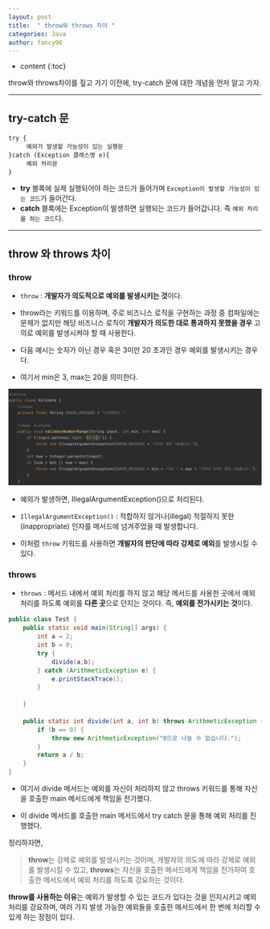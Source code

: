 ```yaml
---
layout: post
title:  " throw와 throws 차이 "
categories: Java
author: fancy96
---
```

* content
{:toc}

throw와 throws차이를 짚고 가기 이전에, try-catch 문에 대한 개념을 먼저 알고 가자.

---

## try-catch 문

``` markdown
try {
     예외가 발생할 가능성이 있는 실행문
}catch (Exception 클래스명 e){
     예외 처리문
}
```

- **try** 블록에 실제 실행되어야 하는 코드가 들어가며 `Exception이 발생할 가능성이 있는 코드`가 들어간다.
- **catch** 블록에는 Exception이 발생하면 실행되는 코드가 들어갑니다. 즉 `예외 처리를 하는 코드`다.

---

## throw 와 throws 차이

### throw

- `throw` : **개발자가 의도적으로 예외를 발생시키는 것**이다.

- throw라는 키워드를 이용하며, 주로 비즈니스 로직을 구현하는 과정 중 컴파일에는 문제가 없지만 해당 비즈니스 로직이 **개발자가 의도한 대로 통과하지 못했을 경우** 고의로 예외를 발생시켜야 할 때 사용한다.

- 다음 예시는 숫자가 아닌 경우 혹은 3미만 20 초과인 경우 예외를 발생시키는 경우다.

- 여기서 min은 3, max는 20을 의미한다.

![](/assets/img/java/Java-Difference-Throw-Throws-1.png)

- 예외가 발생하면, IllegalArgumentException()으로 처리된다.

- `IllegalArgumentException()` : 적합하지 않거나(illegal) 적절하지 못한(inappropriate) 인자를 메서드에 넘겨주었을 때 발생합니다.

- 이처럼 `throw` 키워드를 사용하면 **개발자의 판단에 따라 강제로 예외**를 발생시킬 수 있다.

### throws

- `throws` : 메서드 내에서 예외 처리를 하지 않고 해당 메서드를 사용한 곳에서 예외 처리를 하도록 예외를 **다른 곳**으로 던지는 것이다.
  즉, **예외를 전가시키는 것**이다.

``` java
public class Test {
	public static void main(String[] args) {
		int a = 2;
		int b = 0;
		try {
			divide(a,b);
		} catch (ArithmeticException e) {
			e.printStackTrace();
		}

	}

	public static int divide(int a, int b) throws ArithmeticException {
		if (b == 0) {
			throw new ArithmeticException("0으로 나눌 수 없습니다.");
		}
		return a / b;
	}
}
```

- 여기서 divide 메서드는 예외를 자신이 처리하지 않고 throws 키워드를 통해 자신을 호출한 main 메서드에게 책임을 전가했다.

- 이 divide 메서드를 호출한 main 메서드에서 try catch 문을 통해 예외 처리를 진행했다.


정리하자면,
> **throw**는 강제로 예외를 발생시키는 것이며, 개발자의 의도에 따라 강제로 예외를 발생시킬 수 있고,
**throws**는 자신을 호출한 메서드에게 책임을 전가하여 호출한 메서드에서 예외 처리를 하도록 강요하는 것이다.


**throw를 사용하는 이유**는 예외가 발생할 수 있는 코드가 있다는 것을 인지시키고 예외 처리를 강요하며, 여러 가지 발생 가능한 예외들을 호출한 메서드에서 한 번에 처리할 수 있게 하는 장점이 있다. 
